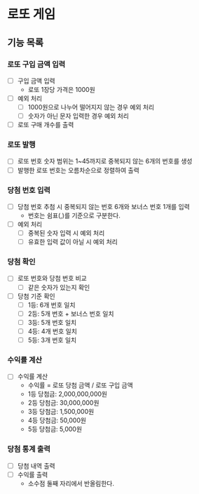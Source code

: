 # 로또 게임

## 기능 목록

### 로또 구입 금액 입력

- [ ] 구입 금액 입력
    - 로또 1장당 가격은 1000원
- [ ] 예외 처리
    - [ ] 1000원으로 나누어 떨어지지 않는 경우 예외 처리
    - [ ] 숫자가 아닌 문자 입력한 경우 예외 처리
- [ ] 로또 구매 개수를 출력

### 로또 발행

- [ ] 로또 번호 숫자 범위는 1~45까지로 중복되지 않는 6개의 번호를 생성
- [ ] 발행한 로또 번호는 오름차순으로 정렬하여 출력

### 당첨 번호 입력

- [ ] 당첨 번호 추첨 시 중복되지 않는 번호 6개와 보너스 번호 1개를 입력
    - 번호는 쉼표(,)를 기준으로 구분한다.
- [ ] 예외 처리
    - [ ] 중복된 숫자 입력 시 예외 처리
    - [ ] 유효한 입력 값이 아닐 시 예외 처리

### 당첨 확인

- [ ] 로또 번호와 당첨 번호 비교
    - [ ] 같은 숫자가 있는지 확인
- [ ] 당첨 기준 확인
    - [ ] 1등: 6개 번호 일치
    - [ ] 2등: 5개 번호 + 보너스 번호 일치
    - [ ] 3등: 5개 번호 일치
    - [ ] 4등: 4개 번호 일치
    - [ ] 5등: 3개 번호 일치

### 수익률 계산

- [ ] 수익률 계산
    - 수익률 = 로또 당첨 금액 / 로또 구입 금액
    - 1등 당첨금: 2,000,000,000원
    - 2등 당첨금: 30,000,000원
    - 3등 당첨금: 1,500,000원
    - 4등 당첨금: 50,000원
    - 5등 당첨금: 5,000원

### 당첨 통계 출력

- [ ] 당첨 내역 출력
- [ ] 수익률 출력
    - 소수점 둘째 자리에서 반올림한다.